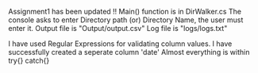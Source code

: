 Assignment1 has been updated !!
Main() function is in DirWalker.cs
The console asks to enter Directory path (or) Directory Name, the user must enter it.
Output file is "Output/output.csv"
Log file is "logs/logs.txt"

I have used Regular Expressions for validating column values.
I have successfully created a seperate column 'date'
Almost everything is within try{} catch{}
